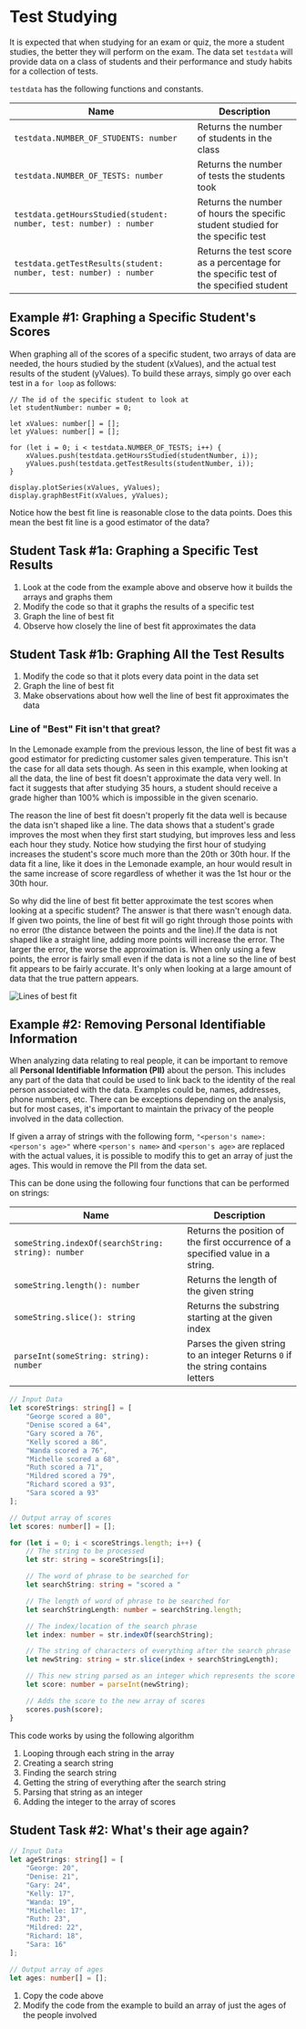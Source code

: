 # Test Studying

It is expected that when studying for an exam or quiz, the more a student studies, the better they will perform on the exam. The data set ``testdata`` will provide data on a class of students and their performance and study habits for a collection of tests.

``testdata`` has the following functions and constants.

|Name| Description |
|---|---|
|``testdata.NUMBER_OF_STUDENTS: number`` | Returns the number of students in the class|
|``testdata.NUMBER_OF_TESTS: number`` | Returns the number of tests the students took|
|``testdata.getHoursStudied(student: number, test: number) : number``| Returns the number of hours the specific student studied for the specific test|
|``testdata.getTestResults(student: number, test: number) : number``| Returns the test score as a percentage for the specific test of the specified student|

## Example #1: Graphing a Specific Student's Scores

When graphing all of the scores of a specific student, two arrays of data are needed, the hours studied by the student (xValues), and the actual test results of the student (yValues). To build these arrays, simply go over each test in a ``for loop`` as follows:

```typescript-ignore
// The id of the specific student to look at
let studentNumber: number = 0;

let xValues: number[] = [];
let yValues: number[] = [];

for (let i = 0; i < testdata.NUMBER_OF_TESTS; i++) {
    xValues.push(testdata.getHoursStudied(studentNumber, i));
    yValues.push(testdata.getTestResults(studentNumber, i));
}

display.plotSeries(xValues, yValues);
display.graphBestFit(xValues, yValues);
```

Notice how the best fit line is reasonable close to the data points. Does this mean the best fit line is a good estimator of the data?


## Student Task #1a: Graphing a Specific Test Results

1. Look at the code from the example above and observe how it builds the arrays and graphs them
2. Modify the code so that it graphs the results of a specific test
3. Graph the line of best fit
4. Observe how closely the line of best fit approximates the data

## Student Task #1b: Graphing All the Test Results

1. Modify the code so that it plots every data point in the data set
2. Graph the line of best fit
3. Make observations about how well the line of best fit approximates the data

### Line of "Best" Fit isn't that great?

In the Lemonade example from the previous lesson, the line of best fit was a good estimator for predicting customer sales given temperature. This isn't the case for all data sets though. As seen in this example, when looking at all the data, the line of best fit doesn't approximate the data very well. In fact it suggests that after studying 35 hours, a student should receive a grade higher than 100% which is impossible in the given scenario.

The reason the line of best fit doesn't properly fit the data well is because the data isn't shaped like a line. The data shows that a student's grade improves the most when they first start studying, but improves less and less each hour they study. Notice how studying the first hour of studying increases the student's score much more than the 20th or 30th hour. If the data fit a line, like it does in the Lemonade example, an hour would result in the same increase of score regardless of whether it was the 1st hour or the 30th hour.

So why did the line of best fit better approximate the test scores when looking at a specific student? The answer is that there wasn't enough data. If given two points, the line of best fit will go right through those points with no error (the distance between the points and the line).If the data is not shaped like a straight line, adding more points will increase the error. The larger the error, the worse the approximation is. When only using a few points, the error is fairly small even if the data is not a line so the line of best fit appears to be fairly accurate. It's only when looking at a large amount of data that the true pattern appears.


![Lines of best fit](/static/courses/csintro4/data/best-fit-lines.gif)

## Example #2: Removing Personal Identifiable Information

When analyzing data relating to real people, it can be important to remove all **Personal Identifiable Information (PII)** about the person. This includes any part of the data that could be used to link back to the identity of the real person associated with the data. Examples could be, names, addresses, phone numbers, etc. There can be exceptions depending on the analysis, but for most cases, it's important to maintain the privacy of the people involved in the data collection.

If given a array of strings with the following form, ``"<person's name>: <person's age>"`` where ``<person's name>`` and ``<person's age>`` are replaced with the actual values, it is possible to modify this to get an array of just the ages. This would in remove the PII from the data set.

This can be done using the following four functions that can be performed on strings:

|Name| Description |
|---|---|
| ``someString.indexOf(searchString: string): number`` | Returns the position of the first occurrence of a specified value in a string.|
|``someString.length(): number`` | Returns the length of the given string|
|``someString.slice(): string``| Returns the substring starting at the given index |
|``parseInt(someString: string): number``| Parses the given string to an integer Returns ``0`` if the string contains letters|

```typescript
// Input Data
let scoreStrings: string[] = [
    "George scored a 80",
    "Denise scored a 64",
    "Gary scored a 76",
    "Kelly scored a 86",
    "Wanda scored a 76",
    "Michelle scored a 68",
    "Ruth scored a 71",
    "Mildred scored a 79",
    "Richard scored a 93",
    "Sara scored a 93"
];

// Output array of scores
let scores: number[] = [];

for (let i = 0; i < scoreStrings.length; i++) {
    // The string to be processed
    let str: string = scoreStrings[i];

    // The word of phrase to be searched for
    let searchString: string = "scored a "

    // The length of word of phrase to be searched for
    let searchStringLength: number = searchString.length;

    // The index/location of the search phrase
    let index: number = str.indexOf(searchString);

    // The string of characters of everything after the search phrase
    let newString: string = str.slice(index + searchStringLength);

    // This new string parsed as an integer which represents the score
    let score: number = parseInt(newString);

    // Adds the score to the new array of scores
    scores.push(score);
}
```

This code works by using the following algorithm

1. Looping through each string in the array
2. Creating a search string
3. Finding the search string
4. Getting the string of everything after the search string
5. Parsing that string as an integer
6. Adding the integer to the array of scores

## Student Task #2: What's their age again?

```typescript
// Input Data
let ageStrings: string[] = [
    "George: 20",
    "Denise: 21",
    "Gary: 24",
    "Kelly: 17",
    "Wanda: 19",
    "Michelle: 17",
    "Ruth: 23",
    "Mildred: 22",
    "Richard: 18",
    "Sara: 16"
];

// Output array of ages
let ages: number[] = [];
```

1. Copy the code above
2. Modify the code from the example to build an array of just the ages of the people involved 